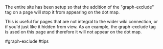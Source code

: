 The entire site has been setup so that the addition of the "graph-exclude" tag on a page will stop it from appearing on the dot map. 

This is useful for pages that are not integral to the wider wiki connection, or if you'd just like it hidden from view. As an example, the graph-exclude tag is used on this page and therefore it will not appear on the dot map.

#graph-exclude
#tips
